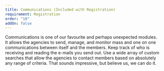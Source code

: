 ```yaml
---
title: Communications (Included with Registration)
requirement: Registration
order: "10"
addOn: false
---
```

Communications is one of our favourite and perhaps unexpected modules. It allows the agencies to send, manage, and monitor mass and one on one communications between itself and the members. Keep track of who is receiving and reading the e-mails you send out. Use a wide array of custom searches that allow the agencies to contact members based on absolutely any range of criteria. That sounds impressive, but believe us, we can do it.